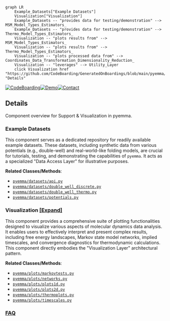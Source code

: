 ```mermaid
graph LR
    Example_Datasets["Example Datasets"]
    Visualization["Visualization"]
    Example_Datasets -- "provides data for testing/demonstration" --> MSM_Model_Types_Estimators_
    Example_Datasets -- "provides data for testing/demonstration" --> Thermo_Model_Types_Estimators_
    Visualization -- "plots results from" --> MSM_Model_Types_Estimators_
    Visualization -- "plots results from" --> Thermo_Model_Types_Estimators_
    Visualization -- "plots processed data from" --> Coordinates_Data_Transformation_Dimensionality_Reduction_
    Visualization -- "leverages" --> Utility_Layer
    click Visualization href "https://github.com/CodeBoarding/GeneratedOnBoardings/blob/main/pyemma/Visualization.md" "Details"
```

[![CodeBoarding](https://img.shields.io/badge/Generated%20by-CodeBoarding-9cf?style=flat-square)](https://github.com/CodeBoarding/CodeBoarding)[![Demo](https://img.shields.io/badge/Try%20our-Demo-blue?style=flat-square)](https://www.codeboarding.org/demo)[![Contact](https://img.shields.io/badge/Contact%20us%20-%20contact@codeboarding.org-lightgrey?style=flat-square)](mailto:contact@codeboarding.org)

## Details

Component overview for Support & Visualization in pyemma.

### Example Datasets
This component serves as a dedicated repository for readily available example datasets. These datasets, including synthetic data from various potentials (e.g., double-well) and real-world-like folding models, are crucial for tutorials, testing, and demonstrating the capabilities of `pyemma`. It acts as a specialized "Data Access Layer" for illustrative purposes.


**Related Classes/Methods**:

- <a href="https://github.com/markovmodel/pyemma/blob/devel/pyemma/datasets/api.py" target="_blank" rel="noopener noreferrer">`pyemma/datasets/api.py`</a>
- <a href="https://github.com/markovmodel/pyemma/blob/devel/pyemma/datasets/double_well_discrete.py" target="_blank" rel="noopener noreferrer">`pyemma/datasets/double_well_discrete.py`</a>
- <a href="https://github.com/markovmodel/pyemma/blob/devel/pyemma/datasets/double_well_thermo.py" target="_blank" rel="noopener noreferrer">`pyemma/datasets/double_well_thermo.py`</a>
- <a href="https://github.com/markovmodel/pyemma/blob/devel/pyemma/datasets/potentials.py" target="_blank" rel="noopener noreferrer">`pyemma/datasets/potentials.py`</a>


### Visualization [[Expand]](./Visualization.md)
This component provides a comprehensive suite of plotting functionalities designed to visualize various aspects of molecular dynamics data analysis. It enables users to effectively interpret and present complex results, including free energy landscapes, Markov state model networks, implied timescales, and convergence diagnostics for thermodynamic calculations. This component directly embodies the "Visualization Layer" architectural pattern.


**Related Classes/Methods**:

- <a href="https://github.com/markovmodel/pyemma/blob/devel/pyemma/plots/markovtests.py" target="_blank" rel="noopener noreferrer">`pyemma/plots/markovtests.py`</a>
- <a href="https://github.com/markovmodel/pyemma/blob/devel/pyemma/plots/networks.py" target="_blank" rel="noopener noreferrer">`pyemma/plots/networks.py`</a>
- <a href="https://github.com/markovmodel/pyemma/blob/devel/pyemma/plots/plots1d.py" target="_blank" rel="noopener noreferrer">`pyemma/plots/plots1d.py`</a>
- <a href="https://github.com/markovmodel/pyemma/blob/devel/pyemma/plots/plots2d.py" target="_blank" rel="noopener noreferrer">`pyemma/plots/plots2d.py`</a>
- <a href="https://github.com/markovmodel/pyemma/blob/devel/pyemma/plots/thermoplots.py" target="_blank" rel="noopener noreferrer">`pyemma/plots/thermoplots.py`</a>
- <a href="https://github.com/markovmodel/pyemma/blob/devel/pyemma/plots/timescales.py" target="_blank" rel="noopener noreferrer">`pyemma/plots/timescales.py`</a>




### [FAQ](https://github.com/CodeBoarding/GeneratedOnBoardings/tree/main?tab=readme-ov-file#faq)